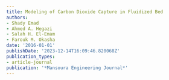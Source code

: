 ```yaml
---
title: Modeling of Carbon Dioxide Capture in Fluidized Bed
authors:
- Shady Emad
- Ahmed A. Hegazi
- Salah H. El-Emam
- Farouk M. Okasha
date: '2016-01-01'
publishDate: '2023-12-14T16:09:46.820068Z'
publication_types:
- article-journal
publication: '*Mansoura Engineering Journal*'
---
```

